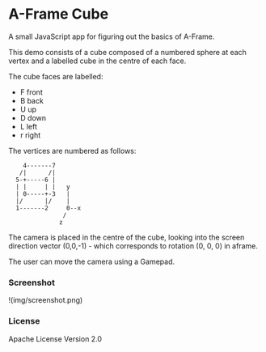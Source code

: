 A-Frame Cube
============

A small JavaScript app for figuring out the basics of A-Frame.

This demo consists of a cube composed of a numbered sphere at each vertex and a labelled cube in the centre of each face.

The cube faces are labelled:
* F front
* B back
* U up
* D down
* L left
* r right

The vertices are numbered as follows:

	    4-------7
       /|      /|
      5-+-----6 |
      | |     | |   y
      | 0-----+-3   |
      |/      |/    |
      1-------2     0--x
	               /
				  z

The camera is placed in the centre of the cube, looking into the screen direction vector (0,0,-1) - which corresponds to rotation (0, 0, 0) in aframe.

The user can move the camera using a Gamepad.

### Screenshot

!(img/screenshot.png)

### License

Apache License Version 2.0

